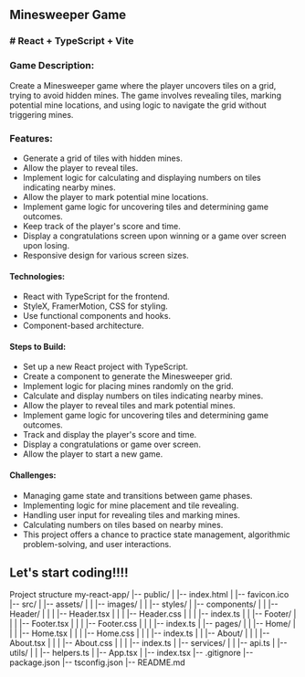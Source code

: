 ## Minesweeper Game

### # React + TypeScript + Vite

### Game Description:

Create a Minesweeper game where the player uncovers tiles on a grid, trying to avoid hidden mines. The game involves revealing tiles, marking potential mine locations, and using logic to navigate the grid without triggering mines.

### Features:

- Generate a grid of tiles with hidden mines.
- Allow the player to reveal tiles.
- Implement logic for calculating and displaying numbers on tiles indicating nearby mines.
- Allow the player to mark potential mine locations.
- Implement game logic for uncovering tiles and determining game outcomes.
- Keep track of the player's score and time.
- Display a congratulations screen upon winning or a game over screen upon losing.
- Responsive design for various screen sizes.

#### Technologies:

- React with TypeScript for the frontend.
- StyleX, FramerMotion, CSS for styling.
- Use functional components and hooks.
- Component-based architecture.

#### Steps to Build:

- Set up a new React project with TypeScript.
- Create a component to generate the Minesweeper grid.
- Implement logic for placing mines randomly on the grid.
- Calculate and display numbers on tiles indicating nearby mines.
- Allow the player to reveal tiles and mark potential mines.
- Implement game logic for uncovering tiles and determining game outcomes.
- Track and display the player's score and time.
- Display a congratulations or game over screen.
- Allow the player to start a new game.

#### Challenges:

- Managing game state and transitions between game phases.
- Implementing logic for mine placement and tile revealing.
- Handling user input for revealing tiles and marking mines.
- Calculating numbers on tiles based on nearby mines.
- This project offers a chance to practice state management, algorithmic problem-solving, and user interactions.

## Let's start coding!!!!

Project structure
my-react-app/
|-- public/
| |-- index.html
| |-- favicon.ico
|-- src/
| |-- assets/
| | |-- images/
| | |-- styles/
| |-- components/
| | |-- Header/
| | | |-- Header.tsx
| | | |-- Header.css
| | | |-- index.ts
| | |-- Footer/
| | | |-- Footer.tsx
| | | |-- Footer.css
| | | |-- index.ts
| |-- pages/
| | |-- Home/
| | | |-- Home.tsx
| | | |-- Home.css
| | | |-- index.ts
| | |-- About/
| | | |-- About.tsx
| | | |-- About.css
| | | |-- index.ts
| |-- services/
| | |-- api.ts
| |-- utils/
| | |-- helpers.ts
| |-- App.tsx
| |-- index.tsx
|-- .gitignore
|-- package.json
|-- tsconfig.json
|-- README.md

